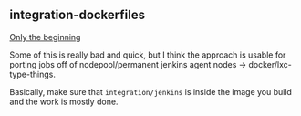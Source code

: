 integration-dockerfiles
---

[Only the beginning](https://www.youtube.com/watch?v=4Uj3zitETs4)

Some of this is really bad and quick, but I think the approach is usable for
porting jobs off of nodepool/permanent jenkins agent nodes →
docker/lxc-type-things.

Basically, make sure that `integration/jenkins` is inside the image you build
and the work is mostly done.
